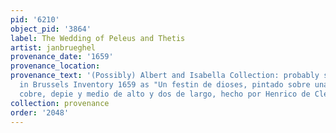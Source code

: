 ```yaml
---
pid: '6210'
object_pid: '3864'
label: The Wedding of Peleus and Thetis
artist: janbrueghel
provenance_date: '1659'
provenance_location:
provenance_text: '(Possibly) Albert and Isabella Collection: probably same work as
  in Brussels Inventory 1659 as "Un festin de dioses, pintado sobre una lamina de
  cobre, depie y medio de alto y dos de largo, hecho por Henrico de Clercq y Breugel"'
collection: provenance
order: '2048'
---
```

